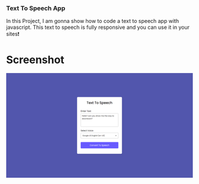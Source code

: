 ### Text To Speech App
In this Project,  I am gonna show how to code a text to speech app with javascript. This text to speech is fully responsive and you can use it in your sites❗️

# Screenshot
![screenshot](Screenshot.png)
